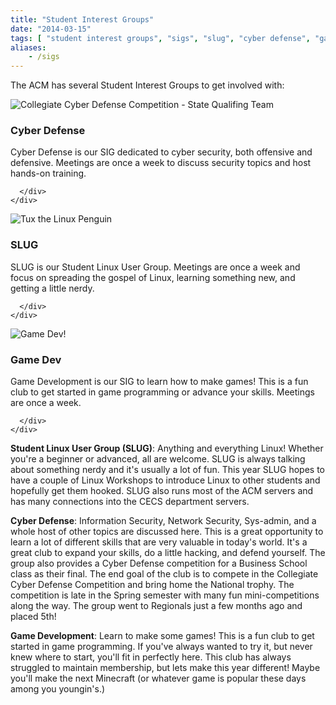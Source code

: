 ```yaml
---
title: "Student Interest Groups"
date: "2014-03-15"
tags: [ "student interest groups", "sigs", "slug", "cyber defense", "gamedev", "game development", "ccdc", "linux", "student linux user group" ]
aliases:
    - /sigs
---
```

The ACM has several Student Interest Groups to get involved with:

<div class="row">
  <div class="col-sm-6 col-md-4">
	<div class="thumbnail">
	    <img src="/img/ccdc.jpg" alt="Collegiate Cyber Defense Competition - State Qualifing Team">
	  <div class="caption">
		<h3>Cyber Defense</h3>
		<p>Cyber Defense is our SIG dedicated to cyber security, both offensive and defensive. Meetings are once a week to discuss security topics and host hands-on training.</p>

	  </div>
	</div>
  </div>
  <div class="col-sm-6 col-md-4">
	<div class="thumbnail">
	  <img src="/img/slug.jpg" alt="Tux the Linux Penguin">
	  <div class="caption">
		<h3>SLUG</h3>
		<p>SLUG is our Student Linux User Group. Meetings are once a week and focus on spreading the gospel of Linux, learning something new, and getting a little nerdy.</p>

	  </div>
	</div>
  </div>
  <div class="col-sm-6 col-md-4">
	<div class="thumbnail">
	 <img src="/img/gamedev.png" alt="Game Dev!">
	 <div class="caption">
		<h3>Game Dev</h3>
		<p>Game Development is our SIG to learn how to make games! This is a fun club to get started in game programming or advance your skills. Meetings are once a week.</p>

	  </div>
	</div>
  </div>
</div>

**Student Linux User Group (SLUG)**: Anything and everything Linux! Whether you're a beginner or advanced, all are welcome. SLUG is always talking about something nerdy and it's usually a lot of fun. This year SLUG hopes to have a couple of Linux Workshops to introduce Linux to other students and hopefully get them hooked. SLUG also runs most of the ACM servers and has many connections into the CECS department servers.

**Cyber Defense**: Information Security, Network Security, Sys-admin, and a whole host of other topics are discussed here. This is a great opportunity to learn a lot of different skills that are very valuable in today's world. It's a great club to expand your skills, do a little hacking, and defend yourself. The group also provides a Cyber Defense competition for a Business School class as their final. The end goal of the club is to compete in the Collegiate Cyber Defense Competition and bring home the National trophy. The competition is late in the Spring semester with many fun mini-competitions along the way. The group went to Regionals just a few months ago and placed 5th!

**Game Development**: Learn to make some games! This is a fun club to get started in game programming. If you've always wanted to try it, but never knew where to start, you'll fit in perfectly here. This club has always struggled to maintain membership, but lets make this year different! Maybe you'll make the next Minecraft (or whatever game is popular these days among you youngin's.)
